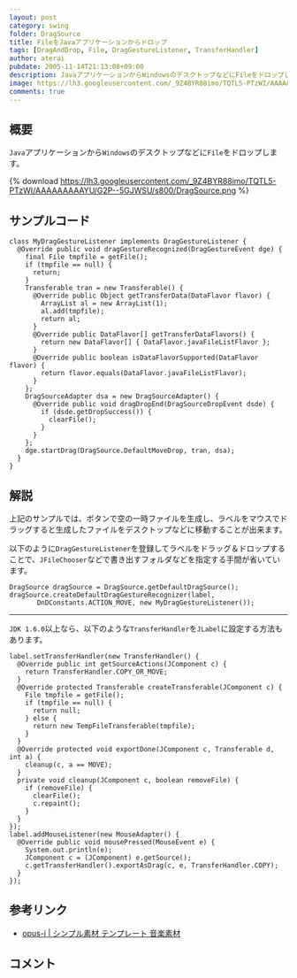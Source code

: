 ```yaml
---
layout: post
category: swing
folder: DragSource
title: FileをJavaアプリケーションからドロップ
tags: [DragAndDrop, File, DragGestureListener, TransferHandler]
author: aterai
pubdate: 2005-11-14T21:13:08+09:00
description: JavaアプリケーションからWindowsのデスクトップなどにFileをドロップします。
image: https://lh3.googleusercontent.com/_9Z4BYR88imo/TQTL5-PTzWI/AAAAAAAAAYU/G2P--5GJWSU/s800/DragSource.png
comments: true
---
```

## 概要
`Java`アプリケーションから`Windows`のデスクトップなどに`File`をドロップします。

{% download https://lh3.googleusercontent.com/_9Z4BYR88imo/TQTL5-PTzWI/AAAAAAAAAYU/G2P--5GJWSU/s800/DragSource.png %}

## サンプルコード
<pre class="prettyprint"><code>class MyDragGestureListener implements DragGestureListener {
  @Override public void dragGestureRecognized(DragGestureEvent dge) {
    final File tmpfile = getFile();
    if (tmpfile == null) {
      return;
    }
    Transferable tran = new Transferable() {
      @Override public Object getTransferData(DataFlavor flavor) {
        ArrayList al = new ArrayList(1);
        al.add(tmpfile);
        return al;
      }
      @Override public DataFlavor[] getTransferDataFlavors() {
        return new DataFlavor[] { DataFlavor.javaFileListFlavor };
      }
      @Override public boolean isDataFlavorSupported(DataFlavor flavor) {
        return flavor.equals(DataFlavor.javaFileListFlavor);
      }
    };
    DragSourceAdapter dsa = new DragSourceAdapter() {
      @Override public void dragDropEnd(DragSourceDropEvent dsde) {
        if (dsde.getDropSuccess()) {
          clearFile();
        }
      }
    };
    dge.startDrag(DragSource.DefaultMoveDrop, tran, dsa);
  }
}
</code></pre>

## 解説
上記のサンプルでは、ボタンで空の一時ファイルを生成し、ラベルをマウスでドラッグすると生成したファイルをデスクトップなどに移動することが出来ます。

以下のように`DragGestureListener`を登録してラベルをドラッグ＆ドロップすることで、`JFileChooser`などで書き出すフォルダなどを指定する手間が省いています。

<pre class="prettyprint"><code>DragSource dragSource = DragSource.getDefaultDragSource();
dragSource.createDefaultDragGestureRecognizer(label,
       DnDConstants.ACTION_MOVE, new MyDragGestureListener());
</code></pre>

- - - -
`JDK 1.6.0`以上なら、以下のような`TransferHandler`を`JLabel`に設定する方法もあります。

<pre class="prettyprint"><code>label.setTransferHandler(new TransferHandler() {
  @Override public int getSourceActions(JComponent c) {
    return TransferHandler.COPY_OR_MOVE;
  }
  @Override protected Transferable createTransferable(JComponent c) {
    File tmpfile = getFile();
    if (tmpfile == null) {
      return null;
    } else {
      return new TempFileTransferable(tmpfile);
    }
  }
  @Override protected void exportDone(JComponent c, Transferable d, int a) {
    cleanup(c, a == MOVE);
  }
  private void cleanup(JComponent c, boolean removeFile) {
    if (removeFile) {
      clearFile();
      c.repaint();
    }
  }
});
label.addMouseListener(new MouseAdapter() {
  @Override public void mousePressed(MouseEvent e) {
    System.out.println(e);
    JComponent c = (JComponent) e.getSource();
    c.getTransferHandler().exportAsDrag(c, e, TransferHandler.COPY);
  }
});
</code></pre>

## 参考リンク
- [opus-i | シンプル素材 テンプレート 音楽素材](http://opus-i.biz/)

<!-- dummy comment line for breaking list -->

## コメント
